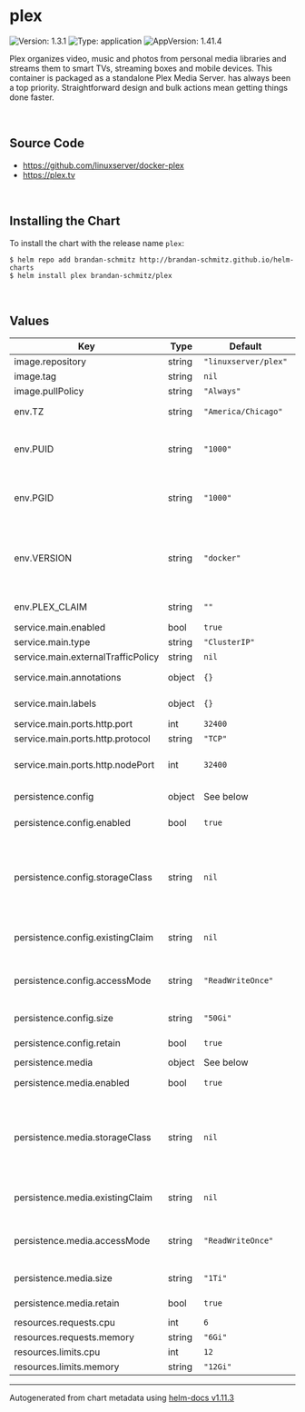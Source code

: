 # plex

![Version: 1.3.1](https://img.shields.io/badge/Version-1.3.1-informational?style=flat-square) ![Type: application](https://img.shields.io/badge/Type-application-informational?style=flat-square) ![AppVersion: 1.41.4](https://img.shields.io/badge/AppVersion-1.41.4-informational?style=flat-square)

Plex organizes video, music and photos from personal media libraries and streams them to smart TVs, streaming boxes and mobile devices. This container is packaged as a standalone Plex Media Server. has always been a top priority. Straightforward design and bulk actions mean getting things done faster.

<br>

## Source Code

* <https://github.com/linuxserver/docker-plex>
* <https://plex.tv>

<br>

## Installing the Chart

To install the chart with the release name `plex`:

```console
$ helm repo add brandan-schmitz http://brandan-schmitz.github.io/helm-charts
$ helm install plex brandan-schmitz/plex
```

<br>

## Values

| Key | Type | Default | Description |
|-----|------|---------|-------------|
| image.repository | string | `"linuxserver/plex"` | image repository |
| image.tag | string | `nil` | image tag |
| image.pullPolicy | string | `"Always"` | image pull policy |
| env.TZ | string | `"America/Chicago"` | Set the timezone that will be used by the container |
| env.PUID | string | `"1000"` | Set the user ID that the container will run Plex as. This is useful when using a shared volume with something like Syncthing for file syncing. |
| env.PGID | string | `"1000"` | Set the group ID that the container will run Plex as. This is useful when using a shared volume with something like Syncthing for file syncing. |
| env.VERSION | string | `"docker"` | Set the Plex version that the container should pull and use. Valid options are below. docker, latest, public, or a specific version. Reference https://github.com/linuxserver/docker-plex#application-setup |
| env.PLEX_CLAIM | string | `""` | Set the Plex claim token obtained from https://plex.tv/claim |
| service.main.enabled | bool | `true` | Enables or disables the service |
| service.main.type | string | `"ClusterIP"` | Set the service type |
| service.main.externalTrafficPolicy | string | `nil` | [[ref](https://kubernetes.io/docs/tutorials/services/source-ip/)] |
| service.main.annotations | object | `{}` | Provide additional annotations which may be required. |
| service.main.labels | object | `{}` | Provide additional labels which may be required. |
| service.main.ports.http.port | int | `32400` | The port number |
| service.main.ports.http.protocol | string | `"TCP"` | Port protocol. |
| service.main.ports.http.nodePort | int | `32400` | Specify the nodePort value for the LoadBalancer and NodePort service types. [[ref]](https://kubernetes.io/docs/concepts/services-networking/service/#type-nodeport) |
| persistence.config | object | See below | Persistence for Plex configuration and cache files. |
| persistence.config.enabled | bool | `true` | Enables or disables the persistence item |
| persistence.config.storageClass | string | `nil` | Storage Class for the config volume. If set to `-`, dynamic provisioning is disabled. If set to something else, the given storageClass is used. If undefined (the default) or set to null, no storageClassName spec is set, choosing the default provisioner. |
| persistence.config.existingClaim | string | `nil` | If you want to reuse an existing claim, the name of the existing PVC can be passed here. |
| persistence.config.accessMode | string | `"ReadWriteOnce"` | AccessMode for the persistent volume. Make sure to select an access mode that is supported by your storage provider! [[ref]](https://kubernetes.io/docs/concepts/storage/persistent-volumes/#access-modes) |
| persistence.config.size | string | `"50Gi"` | The amount of storage that is requested for the persistent volume. |
| persistence.config.retain | bool | `true` | Set to true to retain the PVC upon `helm uninstall` |
| persistence.media | object | See below | Persistence for Plex media files. |
| persistence.media.enabled | bool | `true` | Enables or disables the persistence item |
| persistence.media.storageClass | string | `nil` | Storage Class for the config volume. If set to `-`, dynamic provisioning is disabled. If set to something else, the given storageClass is used. If undefined (the default) or set to null, no storageClassName spec is set, choosing the default provisioner. |
| persistence.media.existingClaim | string | `nil` | If you want to reuse an existing claim, the name of the existing PVC can be passed here. |
| persistence.media.accessMode | string | `"ReadWriteOnce"` | AccessMode for the persistent volume. Make sure to select an access mode that is supported by your storage provider! [[ref]](https://kubernetes.io/docs/concepts/storage/persistent-volumes/#access-modes) |
| persistence.media.size | string | `"1Ti"` | The amount of storage that is requested for the persistent volume. |
| persistence.media.retain | bool | `true` | Set to true to retain the PVC upon `helm uninstall` |
| resources.requests.cpu | int | `6` | CPU Request amount |
| resources.requests.memory | string | `"6Gi"` |  |
| resources.limits.cpu | int | `12` | CPU Limit amount |
| resources.limits.memory | string | `"12Gi"` | Memory Limit amount |

----------------------------------------------
Autogenerated from chart metadata using [helm-docs v1.11.3](https://github.com/norwoodj/helm-docs/releases/v1.11.3)